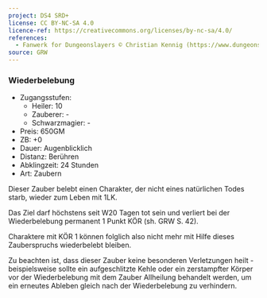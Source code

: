 ```yaml
---
project: DS4 SRD+
license: CC BY-NC-SA 4.0
licence-ref: https://creativecommons.org/licenses/by-nc-sa/4.0/
references: 
  - Fanwerk for Dungeonslayers © Christian Kennig (https://www.dungeonslayers.net/)
source: GRW
---
```


### Wiederbelebung

- Zugangsstufen:
  - Heiler: 10
  - Zauberer: -
  - Schwarzmagier: -
- Preis: 650GM
- ZB: +0
- Dauer: Augenblicklich
- Distanz: Berühren
- Abklingzeit: 24 Stunden
- Art: Zaubern

Dieser Zauber belebt einen Charakter, der nicht eines natürlichen Todes starb, wieder zum Leben mit 1LK.

Das Ziel darf höchstens seit W20 Tagen tot sein und verliert bei der Wiederbelebung permanent 1 Punkt KÖR (sh. GRW S. 42).

Charaktere mit KÖR 1 können folglich also nicht mehr mit Hilfe dieses Zauberspruchs wiederbelebt bleiben.

Zu beachten ist, dass dieser Zauber keine besonderen Verletzungen heilt - beispielsweise sollte ein aufgeschlitzte Kehle oder ein zerstampfter Körper vor der Wiederbelebung mit dem Zauber Allheilung behandelt werden, um ein erneutes Ableben gleich nach der Wiederbelebung zu verhindern.

